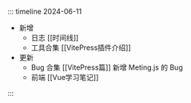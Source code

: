 ---
---

::: timeline 2024-06-11

- 新增
  - 日志 [[时间线]]
  - 工具合集 [[VitePress插件介绍]]
- 更新
  - Bug 合集 [[VitePress篇]] 新增 Meting.js 的 Bug
  - 前端 [[Vue学习笔记]]

:::
